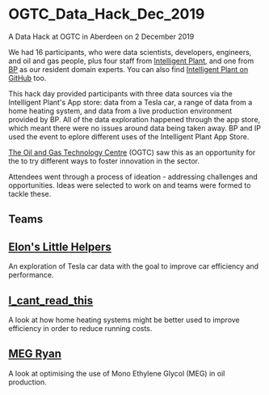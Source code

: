 # OGTC_Data_Hack_Dec_2019
A Data Hack at OGTC in Aberdeen on 2 December 2019

We had 16 participants, who were data scientists, developers, engineers, and oil and gas people, plus four staff from [Intelligent Plant](https://www.intelligentplant.com), and one from [BP](https://www.bp.com) as our resident domain experts. You can also find [Intelligent Plant on GitHub](https://github.com/intelligentplant) too.

This hack day provided participants with three data sources via the Intelligent Plant's App store: data from a Tesla car, a range of data from a home heating system, and data from a live production environment provided by BP. All of the data exploration happened through the app store, which meant there were no issues around data being taken away. BP and IP used the event to eplore different uses of the Intelligent Plant App Store.

[The Oil and Gas Technology Centre](https://www.theogtc.com) (OGTC) saw this as an opportunity for the to try different ways to foster innovation in the sector.

Attendees went through a process of ideation - addressing challenges and opportunities. Ideas were selected to work on and teams were formed to tackle these. 

## Teams

## [Elon's Little Helpers](https://github.com/StarlingProjects/Ellons_Little_Helpers)
An exploration of Tesla car data with the goal to improve car efficiency and performance.

## [I_cant_read_this](https://github.com/StarlingProjects/)
A look at how home heating systems might be better used to improve efficiency in order to reduce running costs.

## [MEG Ryan](https://github.com/StarlingProjects/MEG_Ryan) 
A look at optimising the use of  Mono Ethylene Glycol (MEG) in oil production.
